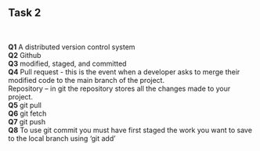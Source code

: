 Task 2
---------
<br>

**Q1**
A distributed version control system
<br>
**Q2**
Github
<br>
**Q3**
modified, staged, and committed
<br>
**Q4**
Pull request - this is the event when a developer asks to merge their modified code to the main branch of the project.  
Repository – in git the repository stores all the changes made to your project.
<br>
**Q5**
git pull
<br>
**Q6**
git fetch
<br>
**Q7**
git push
<br>
**Q8**
To use git commit you must have first staged the work you want to save to the local branch using ‘git add’
<br>

